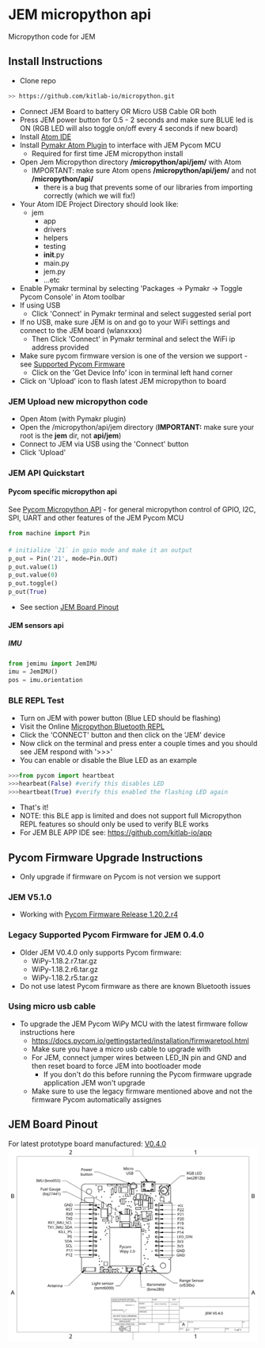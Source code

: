 # JEM micropython api
Micropython code for JEM

## Install Instructions 
- Clone repo
```bash
>> https://github.com/kitlab-io/micropython.git
```
- Connect JEM Board to battery OR Micro USB Cable OR both
- Press JEM power button for 0.5 - 2 seconds and make sure BLUE led is ON (RGB LED will also toggle on/off every 4 seconds if new board)
- Install [Atom IDE](https://atom.io/)
- Install [Pymakr Atom Plugin](https://atom.io/packages/pymakr) to interface with JEM Pycom MCU
   + Required for first time JEM micropython install
- Open Jem Micropython directory **/micropython/api/jem/**  with Atom
   + IMPORTANT: make sure Atom opens **/micropython/api/jem/** and not **/micropython/api/**
      + there is a bug that prevents some of our libraries from importing correctly (which we will fix!)
- Your Atom IDE Project Directory should look like:
   + jem
      + app
      + drivers
      + helpers
      + testing
      + __init__.py
      + main.py
      + jem.py
      + ...etc
- Enable Pymakr terminal by selecting 'Packages -> Pymakr -> Toggle Pycom Console' in Atom toolbar
- If using USB
   + Click 'Connect' in Pymakr terminal and select suggested serial port
- If no USB, make sure JEM is on and go to your WiFi settings and connect to the JEM board (wlanxxxx)
   + Then Click 'Connect' in Pymakr terminal and select the WiFi ip address provided
- Make sure pycom firmware version is one of the version we support - see [Supported Pycom Firmware](https://github.com/kitlab-io/micropython/blob/main/README.md#pycom-firmware-upgrade-instructions)
   + Click on the 'Get Device Info' icon in terminal left hand corner
- Click on 'Upload' icon to flash latest JEM micropython to board

### JEM Upload new micropython code
- Open Atom (with Pymakr plugin)
- Open the /micropython/api/jem directory (**IMPORTANT:** make sure your root is the **jem** dir, not **api/jem**)
- Connect to JEM via USB using the 'Connect' button
- Click 'Upload'

### JEM API Quickstart
#### Pycom specific micropython api
See [Pycom Micropython API](https://docs.pycom.io/firmwareapi/pycom/machine/) - for general micropython control of GPIO, I2C, SPI, UART and other features of the JEM Pycom MCU
```python
from machine import Pin

# initialize `21` in gpio mode and make it an output
p_out = Pin('21', mode=Pin.OUT)
p_out.value(1)
p_out.value(0)
p_out.toggle()
p_out(True)
```
- See section [JEM Board Pinout](https://github.com/kitlab-io/micropython/blob/main/README.md#jem-board-pinout)

#### JEM sensors api
##### IMU
```python
from jemimu import JemIMU
imu = JemIMU()
pos = imu.orientation
```

### BLE REPL Test
- Turn on JEM with power button (Blue LED should be flashing)
- Visit the Online [Micropython Bluetooth REPL](https://glennrub.github.io/webbluetooth/micropython/repl/)
- Click the 'CONNECT' button and then click on the 'JEM' device
- Now click on the terminal and press enter a couple times and you should see JEM respond with '>>>'
- You can enable or disable the Blue LED as an example
```python
>>>from pycom import heartbeat
>>>hearbeat(False) #verify this disables LED
>>>heartbeat(True) #verify this enabled the flashing LED again
```
- That's it!
- NOTE: this BLE app is limited and does not support full Micropython REPL features so should only be used to verify BLE works
- For JEM BLE APP IDE see: https://github.com/kitlab-io/app

## Pycom Firmware Upgrade Instructions
- Only upgrade if firmware on Pycom is not version we support 

### JEM V5.1.0
- Working with [Pycom Firmware Release 1.20.2.r4](https://github.com/pycom/pycom-micropython-sigfox/releases/tag/v1.20.2.r4)

### Legacy Supported Pycom Firmware for JEM 0.4.0
- Older JEM V0.4.0 only supports Pycom firmware:
   + WiPy-1.18.2.r7.tar.gz
   + WiPy-1.18.2.r6.tar.gz
   + WiPy-1.18.2.r5.tar.gz
- Do not use latest Pycom firmware as there are known Bluetooth issues

### Using micro usb cable
- To upgrade the JEM Pycom WiPy MCU with the latest firmware follow instructions here
   + https://docs.pycom.io/gettingstarted/installation/firmwaretool.html
   + Make sure you have a micro usb cable to upgrade with
   + For JEM, connect jumper wires between LED_IN pin and GND and then reset board to force JEM into bootloader mode
      + If you don't do this before running the Pycom firmware upgrade application JEM won't upgrade
   + Make sure to use the legacy firmware mentioned above and not the firmware Pycom automatically assignes 
   
## JEM Board Pinout
For latest prototype board manufactured: [V0.4.0](https://github.com/kitlab-io/electronics/releases/tag/0.4.0)
![Image of JEM Board](docs/pcb-assembly-v0.4.0-image.png)
